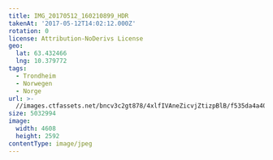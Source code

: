 ```yaml
---
title: IMG_20170512_160210899_HDR
takenAt: '2017-05-12T14:02:12.000Z'
rotation: 0
license: Attribution-NoDerivs License
geo:
  lat: 63.432466
  lng: 10.379772
tags:
  - Trondheim
  - Norwegen
  - Norge
url: >-
  //images.ctfassets.net/bncv3c2gt878/4xlfIVAneZicvjZtizpBlB/f535da4a40a94d5b521d5a00a59079c6/img_20170512_160210899_hdr_34650698775_o
size: 5032994
image:
  width: 4608
  height: 2592
contentType: image/jpeg
---
```



